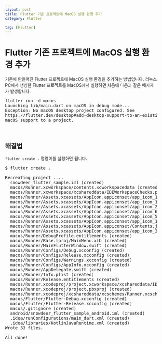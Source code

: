 ```yaml
---
layout: post
title: Flutter 기존 프로젝트에 MacOS 실행 환경 추가
category: Flutter

tag: [Flutter]
---
```


# Flutter 기존 프로젝트에 MacOS 실행 환경 추가

기존에 만들어진 Flutter 프로젝트에 MacOS 실행 환경을 추가하는 방법입니다. 
리눅스 PC에서 생성한 Flutter 프로젝트를 MacOS에서 실행하면 처음에 다음과 같은 메시지가 발생합니다.

<pre class="prettyprint">
flutter run -d macos
Launching lib/main.dart on macOS in debug mode...
Exception: No macOS desktop project configured. See
https://flutter.dev/desktop#add-desktop-support-to-an-existing-flutter-project to learn about adding
macOS support to a project.
</pre>

<br>

## 해결법

`flutter create .` 명령어를 실행하면 됩니다.

<pre class="prettyprint">
$ flutter create .

Recreating project ....
  snowdeer_flutter_sample.iml (created)
  macos/Runner.xcworkspace/contents.xcworkspacedata (created)
  macos/Runner.xcworkspace/xcshareddata/IDEWorkspaceChecks.plist (created)
  macos/Runner/Assets.xcassets/AppIcon.appiconset/app_icon_16.png (created)
  macos/Runner/Assets.xcassets/AppIcon.appiconset/app_icon_1024.png (created)
  macos/Runner/Assets.xcassets/AppIcon.appiconset/app_icon_256.png (created)
  macos/Runner/Assets.xcassets/AppIcon.appiconset/app_icon_64.png (created)
  macos/Runner/Assets.xcassets/AppIcon.appiconset/app_icon_512.png (created)
  macos/Runner/Assets.xcassets/AppIcon.appiconset/app_icon_128.png (created)
  macos/Runner/Assets.xcassets/AppIcon.appiconset/Contents.json (created)
  macos/Runner/Assets.xcassets/AppIcon.appiconset/app_icon_32.png (created)
  macos/Runner/DebugProfile.entitlements (created)
  macos/Runner/Base.lproj/MainMenu.xib (created)
  macos/Runner/MainFlutterWindow.swift (created)
  macos/Runner/Configs/Debug.xcconfig (created)
  macos/Runner/Configs/Release.xcconfig (created)
  macos/Runner/Configs/Warnings.xcconfig (created)
  macos/Runner/Configs/AppInfo.xcconfig (created)
  macos/Runner/AppDelegate.swift (created)
  macos/Runner/Info.plist (created)
  macos/Runner/Release.entitlements (created)
  macos/Runner.xcodeproj/project.xcworkspace/xcshareddata/IDEWorkspaceChecks.plist (created)
  macos/Runner.xcodeproj/project.pbxproj (created)
  macos/Runner.xcodeproj/xcshareddata/xcschemes/Runner.xcscheme (created)
  macos/Flutter/Flutter-Debug.xcconfig (created)
  macos/Flutter/Flutter-Release.xcconfig (created)
  macos/.gitignore (created)
  android/snowdeer_flutter_sample_android.iml (created)
  .idea/runConfigurations/main_dart.xml (created)
  .idea/libraries/KotlinJavaRuntime.xml (created)
Wrote 33 files.

All done!
</pre>